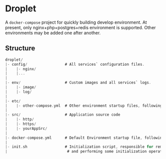 # Droplet
A `docker-compose` project for quickly building develop environment. At present, only nginx+php+postgres+redis environment is supported. Other environments may be added one after another.

## Structure
```C
droplet/
|- config/                 # All services` configuration files.
|    |- nginx/
|    |...
|
|- env/                    # Custom images and all services` logs.
|    |- image/
|    |- log/
|
|- etc/
|    |- other-compose.yml  # Other environment startup files, following docker-compose syntax.
|
|- src/                    # Application source code
|    |- http/
|    |- https/
|    |- yourAppSrc/
|
|- docker-compose.yml      # Default Environment startup file, following docker-compose syntax.
|
|- init.sh                 # Initialization script, responsible for removing old unused containers
|                           # and performing some initialization operations on the application, such as migrating the database.
```

